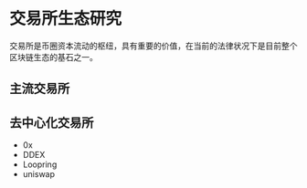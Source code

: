 # 交易所生态研究
交易所是币圈资本流动的枢纽，具有重要的价值，在当前的法律状况下是目前整个区块链生态的基石之一。

## 主流交易所

## 去中心化交易所
- 0x
- DDEX
- Loopring
- uniswap